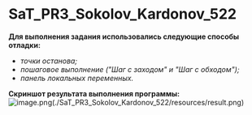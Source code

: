 # SaT_PR3_Sokolov_Kardonov_522

**Для выполнения задания использовались следующие способы отладки:**
* *точки останова;*
* *пошаговое выполнение ("Шаг с заходом" и "Шаг с обходом");*
* *панель локальных переменных.*

**Скриншот результата выполнения программы:**
![image.png(./SaT_PR3_Sokolov_Kardonov_522/resources/result.png)](https://github.com/sh0egaaze/SaT_PR3_Sokolov_Kardonov_522/blob/master/SaT_PR3_Sokolov_Kardonov_522/MainWindow.xaml.cs)
